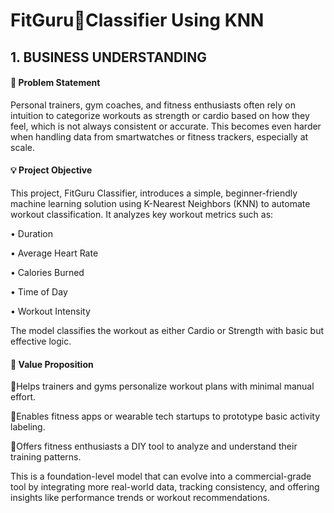 # FitGuru💪Classifier Using KNN

## 1. BUSINESS UNDERSTANDING

#### 🎯 Problem Statement
Personal trainers, gym coaches, and fitness enthusiasts often rely on intuition to categorize workouts as strength or cardio based on how they feel, which is not always consistent or accurate. This becomes even harder when handling data from smartwatches or fitness trackers, especially at scale.

#### 💡 Project Objective

This project, FitGuru Classifier, introduces a simple, beginner-friendly machine learning solution using K-Nearest Neighbors (KNN) to automate workout classification. It analyzes key workout metrics such as:

• Duration

• Average Heart Rate

• Calories Burned

• Time of Day

• Workout Intensity

The model classifies the workout as either Cardio or Strength with basic but effective logic.

#### 🚀 Value Proposition

💪Helps trainers and gyms personalize workout plans with minimal manual effort.

💪Enables fitness apps or wearable tech startups to prototype basic activity labeling.

💪Offers fitness enthusiasts a DIY tool to analyze and understand their training patterns.

This is a foundation-level model that can evolve into a commercial-grade tool by integrating more real-world data, tracking consistency, and offering insights like performance trends or workout recommendations.

